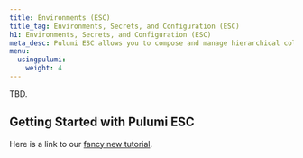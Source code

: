 ```yaml
---
title: Environments (ESC)
title_tag: Environments, Secrets, and Configuration (ESC)
h1: Environments, Secrets, and Configuration (ESC)
meta_desc: Pulumi ESC allows you to compose and manage hierarchical collections of configuration and secrets and consume them in various ways.
menu:
  usingpulumi:
    weight: 4
---
```


TBD.

## Getting Started with Pulumi ESC

Here is a link to our [fancy new tutorial](/docs/using-pulumi/esc/get-started/).
